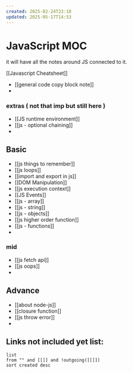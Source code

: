 ```yaml
---
created: 2025-02-24T23:18
updated: 2025-05-17T14:53
---
```

# JavaScript MOC

it will have all the notes around JS connected to it.

[[Javascript Cheatsheet]]
- [[general code copy block note]]
- 

### extras ( not that imp but still here )

- [[JS runtime environment]]
- [[js - optional chaining]]
- 
## Basic

- [[js things to remember]]
- [[js loops]]
- [[import and export in js]]
- [[DOM Manipulation]]
- [[js execution context]]
- [[JS Events]]
- [[js - array]]
- [[js - string]]
- [[js - objects]]
- [[js higher order function]]
- [[js - functions]]
- 


### mid

- [[js fetch api]]
- [[js oops]]
- 


## Advance

- [[about node-js]]
- [[closure function]]
- [[js throw error]]
- 


## **Links not included yet list:**
```dataview
list
from "" and [[]] and !outgoing([[]])
sort created desc
```
